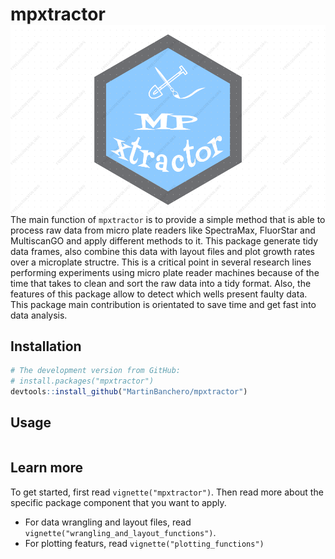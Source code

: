 # mpxtractor <img src="man/logo_mpxtractor.png" align="right" />

The main function of `mpxtractor` is to provide a simple method that is able to process raw data from micro plate readers like 
SpectraMax, FluorStar and MultiscanGO and apply different methods to it.
This package generate tidy data frames, also combine this data with layout files and plot growth rates over a microplate 
structre. This is a critical point in several research lines performing experiments using micro plate reader machines because
of the time that takes to clean and sort the raw data into a tidy format. Also, the features of this package allow to detect 
which wells present faulty data. 
This package main contribution is orientated to save time and get fast into data analysis.


## Installation 

```R
# The development version from GitHub:
# install.packages("mpxtractor")
devtools::install_github("MartinBanchero/mpxtractor")
```

## Usage

```R
```

## Learn more

To get started, first read `vignette("mpxtractor")`. Then read more about the specific package component that you want to apply.

* For data wrangling and layout files, read `vignette("wrangling_and_layout_functions")`.
* For plotting featurs, read `vignette("plotting_functions")`
